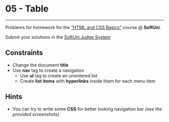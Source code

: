 ﻿# 05 - Table
------
Problems for homework for the [“HTML and CSS Basics”](#) course @ **SoftUni**.

Submit your solutions in
the [SoftUni Judge System](https://judge.softuni.bg/Contests/#!/List/ByCategory/165/HTML-and-CSS)

## Constraints

* Change the document **title**
* Use **nav** tag to create a navigation
    * Use **ul** tag to create an unordered list
    * Create **list items** with **hyperlinks** inside them for each menu item

## Hints

* You can try to write some **CSS** for better looking navigation bar *(see the provided screenshots)*
